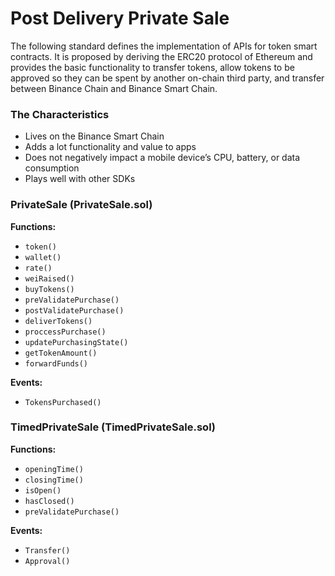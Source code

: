 # Post Delivery Private Sale

The following standard defines the implementation of APIs for token smart contracts. It is proposed by deriving the ERC20 protocol of Ethereum and provides the basic functionality to transfer tokens, allow tokens to be approved so they can be spent by another on-chain third party, and transfer between Binance Chain and Binance Smart Chain.

### The Characteristics

* Lives on the Binance Smart Chain
* Adds a lot functionality and value to apps
* Does not negatively impact a mobile device’s CPU, battery, or data consumption
* Plays well with other SDKs



### PrivateSale (PrivateSale.sol)

**Functions:**

* `token()`
* `wallet()`
* `rate()`
* `weiRaised()`
* `buyTokens()`
* `preValidatePurchase()`
* `postValidatePurchase()`
* `deliverTokens()`
* `proccessPurchase()`
* `updatePurchasingState()`
* `getTokenAmount()`
* `forwardFunds()`

**Events:**

* `TokensPurchased()`

### TimedPrivateSale (TimedPrivateSale.sol)

**Functions:**

* `openingTime()`
* `closingTime()`
* `isOpen()`
* `hasClosed()`
* `preValidatePurchase()`

**Events:**

* `Transfer()`
* `Approval()`
